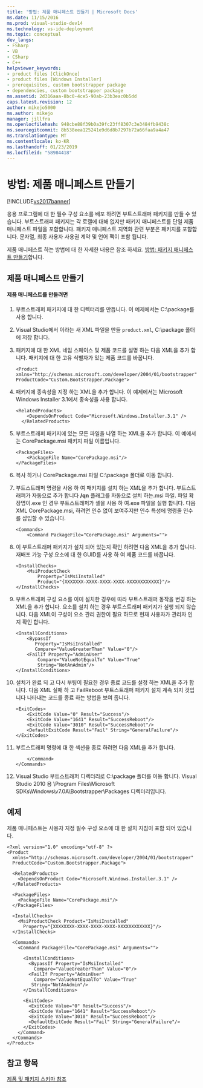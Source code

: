 ```yaml
---
title: '방법: 제품 매니페스트 만들기 | Microsoft Docs'
ms.date: 11/15/2016
ms.prod: visual-studio-dev14
ms.technology: vs-ide-deployment
ms.topic: conceptual
dev_langs:
- FSharp
- VB
- CSharp
- C++
helpviewer_keywords:
- product files [ClickOnce]
- product files [Windows Installer]
- prerequisites, custom bootstrapper package
- dependencies, custom bootstrapper package
ms.assetid: 2d316aaa-8bc0-4ce5-90ab-23b3eac0b5dd
caps.latest.revision: 12
author: mikejo5000
ms.author: mikejo
manager: jillfra
ms.openlocfilehash: 948cbe88f39b0a39fc23ff8307c3e3484fb9438c
ms.sourcegitcommit: 8b538eea125241e9d6d8b7297b72a66faa9a4a47
ms.translationtype: MT
ms.contentlocale: ko-KR
ms.lasthandoff: 01/23/2019
ms.locfileid: "58984418"
---
```

# <a name="how-to-create-a-product-manifest"></a>방법: 제품 매니페스트 만들기
[!INCLUDE[vs2017banner](../includes/vs2017banner.md)]

응용 프로그램에 대 한 필수 구성 요소를 배포 하려면 부트스트래퍼 패키지를 만들 수 있습니다. 부트스트래퍼 패키지는 각 로캘에 대해 없지만 패키지 매니페스트를 단일 제품 매니페스트 파일을 포함합니다. 패키지 매니페스트 지역화 관련 부분은 패키지를 포함합니다. 문자열, 최종 사용자 사용권 계약 및 언어 팩이 포함 됩니다.  
  
 제품 매니페스트 하는 방법에 대 한 자세한 내용은 참조 하세요. [방법: 패키지 매니페스트 만들기](../deployment/how-to-create-a-package-manifest.md)합니다.  
  
## <a name="creating-the-product-manifest"></a>제품 매니페스트 만들기  
  
#### <a name="to-create-the-product-manifest"></a>제품 매니페스트를 만들려면  
  
1.  부트스트래퍼 패키지에 대 한 디렉터리를 만듭니다. 이 예제에서는 C:\package를 사용 합니다.  
  
2.  Visual Studio에서 이라는 새 XML 파일을 만들 `product.xml`, C:\package 폴더에 저장 합니다.  
  
3.  패키지에 대 한 XML 네임 스페이스 및 제품 코드를 설명 하는 다음 XML을 추가 합니다. 패키지에 대 한 고유 식별자가 있는 제품 코드를 바꿉니다.  
  
    ```  
    <Product  
    xmlns="http://schemas.microsoft.com/developer/2004/01/bootstrapper"   
    ProductCode="Custom.Bootstrapper.Package">  
    ```  
  
4.  패키지에 종속성을 지정 하는 XML을 추가 합니다. 이 예제에서는 Microsoft Windows Installer 3.1에서 종속성을 사용 합니다.  
  
    ```  
    <RelatedProducts>  
        <DependsOnProduct Code="Microsoft.Windows.Installer.3.1" />  
      </RelatedProducts>  
    ```  
  
5.  부트스트래퍼 패키지에 있는 모든 파일을 나열 하는 XML을 추가 합니다. 이 예에서는 CorePackage.msi 패키지 파일 이름입니다.  
  
    ```  
    <PackageFiles>  
        <PackageFile Name="CorePackage.msi"/>  
    </PackageFiles>  
    ```  
  
6.  복사 하거나 CorePackage.msi 파일 C:\package 폴더로 이동 합니다.  
  
7.  부트스트래퍼 명령을 사용 하 여 패키지를 설치 하는 XML을 추가 합니다. 부트스트래퍼가 자동으로 추가 합니다 **/qn** 플래그를 자동으로 설치 하는.msi 파일. 파일 확장명이.exe 인 경우 부트스트래퍼가 셸을 사용 하 여.exe 파일을 실행 합니다. 다음 XML CorePackage.msi, 하려면 인수 없이 보여주지만 인수 특성에 명령줄 인수를 삽입할 수 있습니다.  
  
    ```  
    <Commands>  
        <Command PackageFile="CorePackage.msi" Arguments="">  
    ```  
  
8.  이 부트스트래퍼 패키지가 설치 되어 있는지 확인 하려면 다음 XML을 추가 합니다. 재배포 가능 구성 요소에 대 한 GUID를 사용 하 여 제품 코드를 바꿉니다.  
  
    ```  
    <InstallChecks>  
        <MsiProductCheck   
            Property="IsMsiInstalled"   
            Product="{XXXXXXX-XXXX-XXXX-XXXX-XXXXXXXXXXXX}"/>  
    </InstallChecks>  
    ```  
  
9. 부트스트래퍼 구성 요소를 이미 설치한 경우에 따라 부트스트래퍼 동작을 변경 하는 XML을 추가 합니다. 요소를 설치 하는 경우 부트스트래퍼 패키지가 실행 되지 않습니다. 다음 XML이 구성이 요소 관리 권한이 필요 하므로 현재 사용자가 관리자 인지 확인 합니다.  
  
    ```  
    <InstallConditions>  
        <BypassIf   
           Property="IsMsiInstalled"   
           Compare="ValueGreaterThan" Value="0"/>  
        <FailIf Property="AdminUser"   
            Compare="ValueNotEqualTo" Value="True"  
            String="NotAnAdmin"/>  
    </InstallConditions>  
    ```  
  
10. 설치가 완료 되 고 다시 부팅이 필요한 경우 종료 코드를 설정 하는 XML을 추가 합니다. 다음 XML 실패 하 고 FailReboot 부트스트래퍼 패키지 설치 계속 되지 것입니다 나타내는 코드를 종료 하는 방법을 보여 줍니다.  
  
    ```  
    <ExitCodes>  
        <ExitCode Value="0" Result="Success"/>  
        <ExitCode Value="1641" Result="SuccessReboot"/>  
        <ExitCode Value="3010" Result="SuccessReboot"/>  
        <DefaultExitCode Result="Fail" String="GeneralFailure"/>  
    </ExitCodes>  
    ```  
  
11. 부트스트래퍼 명령에 대 한 섹션을 종료 하려면 다음 XML을 추가 합니다.  
  
    ```  
        </Command>  
    </Commands>  
    ```  
  
12. Visual Studio 부트스트래퍼 디렉터리로 C:\package 폴더를 이동 합니다. Visual Studio 2010 용 \Program Files\Microsoft SDKs\Windows\v7.0A\Bootstrapper\Packages 디렉터리입니다.  
  
## <a name="example"></a>예제  
 제품 매니페스트는 사용자 지정 필수 구성 요소에 대 한 설치 지침이 포함 되어 있습니다.  
  
```  
<?xml version="1.0" encoding="utf-8" ?>  
<Product  
  xmlns="http://schemas.microsoft.com/developer/2004/01/bootstrapper"  
  ProductCode="Custom.Bootstrapper.Package">  
  
  <RelatedProducts>  
    <DependsOnProduct Code="Microsoft.Windows.Installer.3.1" />  
  </RelatedProducts>  
  
  <PackageFiles>  
    <PackageFile Name="CorePackage.msi"/>  
  </PackageFiles>  
  
  <InstallChecks>  
    <MsiProductCheck Product="IsMsiInstalled"   
      Property="{XXXXXXXX-XXXX-XXXX-XXXX-XXXXXXXXXXXX}"/>  
  </InstallChecks>  
  
  <Commands>  
    <Command PackageFile="CorePackage.msi" Arguments="">  
  
      <InstallConditions>  
        <BypassIf Property="IsMsiInstalled"  
          Compare="ValueGreaterThan" Value="0"/>  
        <FailIf Property="AdminUser"   
          Compare="ValueNotEqualTo" Value="True"  
         String="NotAnAdmin"/>  
      </InstallConditions>  
  
      <ExitCodes>  
        <ExitCode Value="0" Result="Success"/>  
        <ExitCode Value="1641" Result="SuccessReboot"/>  
        <ExitCode Value="3010" Result="SuccessReboot"/>  
        <DefaultExitCode Result="Fail" String="GeneralFailure"/>  
      </ExitCodes>  
    </Command>  
  </Commands>  
</Product>  
```  
  
## <a name="see-also"></a>참고 항목  
 [제품 및 패키지 스키마 참조](../deployment/product-and-package-schema-reference.md)
